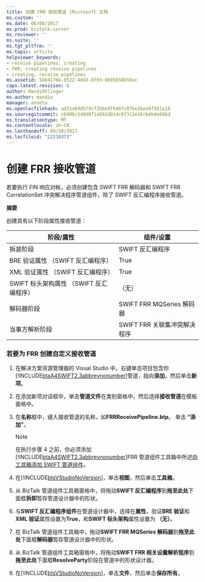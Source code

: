 ```yaml
---
title: 创建 FRR 接收管道 |Microsoft 文档
ms.custom: ''
ms.date: 06/08/2017
ms.prod: biztalk-server
ms.reviewer: ''
ms.suite: ''
ms.tgt_pltfrm: ''
ms.topic: article
helpviewer_keywords:
- receive pipelines, creating
- FRR, creating receive pipelines
- creating, receive pipelines
ms.assetid: 5884176b-8522-4dd3-8f93-8695858b59ac
caps.latest.revision: 6
author: MandiOhlinger
ms.author: mandia
manager: anneta
ms.openlocfilehash: ad31a69d579cf2bbe9f646fc87be1bea9f561a10
ms.sourcegitcommit: cb908c540d8f1a692d01dc8f313e16cb4b4e696d
ms.translationtype: MT
ms.contentlocale: zh-CN
ms.lasthandoff: 09/20/2017
ms.locfileid: "22210373"
---
```

# <a name="creating-the-frr-receive-pipeline"></a>创建 FRR 接收管道
若要执行 FIN 响应对帐，必须创建包含 SWIFT FRR 解码器和 SWIFT FRR CorrelationSet 冲突解决程序管道组件，除了 SWIFT 反汇编程序接收管道。  
  
 **摘要**  
  
 创建具有以下阶段属性接收管道：  
  
|阶段/属性|组件/设置|  
|---------------------|------------------------|  
|拆装阶段|SWIFT 反汇编程序|  
|BRE 验证属性 （SWIFT 反汇编程序）|True|  
|XML 验证属性 （SWIFT 反汇编程序）|True|  
|SWIFT 标头架构属性 （SWIFT 反汇编程序）|（无）|  
|解码器阶段|SWIFT FRR MQSeries 解码器|  
|当事方解析阶段|SWIFT FRR 关联集冲突解决程序|  
  
### <a name="to-create-a-custom-receive-pipeline-for-frr"></a>若要为 FRR 创建自定义接收管道  
  
1.  在解决方案资源管理器的 Visual Studio 中，右键单击项目包含你[!INCLUDE[btaA4SWIFT2.3abbrevnonumber](../../includes/btaa4swift2-3abbrevnonumber-md.md)]管道，指向**添加**，然后单击**新项**。  
  
2.  在添加新项对话框中，单击**管道文件**在类别窗格中，然后选择**接收管道**在模板窗格中。  
  
3.  在**名称**框中，键入接收管道的名称，如**FRRReceivePipeline.btp**。 单击 **“添加”**。  
  
    > [!NOTE]
    >  在执行步骤 4 之前，你必须添加[!INCLUDE[btaA4SWIFT2.3abbrevnonumber](../../includes/btaa4swift2-3abbrevnonumber-md.md)]FRR 管道组件工具箱中所述[向工具箱添加 SWIFT 管道组件](../../adapters-and-accelerators/accelerator-swift/adding-swift-pipeline-components-to-the-toolbox.md)。  
  
4.  在[!INCLUDE[btsVStudioNoVersion](../../includes/btsvstudionoversion-md.md)]，单击**视图**，然后单击**工具箱**。  
  
5.  从 BizTalk 管道组件工具箱窗格中，将拖动**SWIFT 反汇编程序**到**拖至此处**下面框**拆卸**暂存管道设计器中的形状。  
  
6.  与**SWIFT 反汇编程序组件**在管道设计器中，选择在**属性**，验证**BRE 验证**和**XML 验证**属性设置为**True**，和**SWIFT 标头架构**属性设置为 **（无）**。  
  
7.  在 BizTalk 管道组件工具箱中，拖动**SWIFT FRR MQSeries 解码器**到**拖至此处**下面框**解码器**暂存管道设计器中的形状。  
  
8.  从 BizTalk 管道组件工具箱窗格中，将拖动**SWIFT FRR 相关设置解析程序**到**拖至此处**下面框**ResolveParty**阶段在管道中的形状设计器。  
  
9. 在[!INCLUDE[btsVStudioNoVersion](../../includes/btsvstudionoversion-md.md)]，单击**文件**，然后单击**保存所有**。